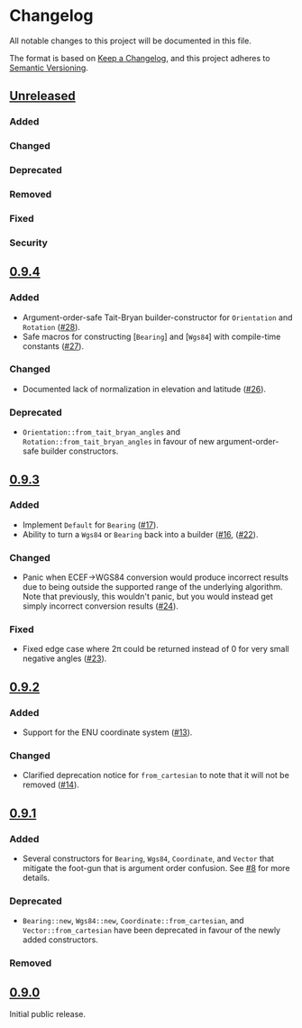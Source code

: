 # Changelog

All notable changes to this project will be documented in this file.

The format is based on [Keep a Changelog](https://keepachangelog.com/en/1.1.0/),
and this project adheres to [Semantic Versioning](https://semver.org/spec/v2.0.0.html).

## [Unreleased]

### Added

### Changed

### Deprecated

### Removed

### Fixed

### Security

## [0.9.4]

### Added

- Argument-order-safe Tait-Bryan builder-constructor for `Orientation`
  and `Rotation` ([#28](https://github.com/helsing-ai/sguaba/pull/28)).
- Safe macros for constructing [`Bearing`] and [`Wgs84`] with
  compile-time constants
  ([#27](https://github.com/helsing-ai/sguaba/pull/27)).

### Changed

- Documented lack of normalization in elevation and latitude
  ([#26](https://github.com/helsing-ai/sguaba/pull/26)).

### Deprecated

- `Orientation::from_tait_bryan_angles` and
  `Rotation::from_tait_bryan_angles` in favour of new
  argument-order-safe builder constructors.

## [0.9.3]

### Added

- Implement `Default` for `Bearing`
  ([#17](https://github.com/helsing-ai/sguaba/pull/17)).
- Ability to turn a `Wgs84` or `Bearing` back into a builder
  ([#16](https://github.com/helsing-ai/sguaba/pull/16),
  ([#22](https://github.com/helsing-ai/sguaba/pull/22)).

### Changed

- Panic when ECEF->WGS84 conversion would produce incorrect results due
  to being outside the supported range of the underlying algorithm. Note
  that previously, this wouldn't panic, but you would instead get simply
  incorrect conversion results
  ([#24](https://github.com/helsing-ai/sguaba/pull/24)).

### Fixed

- Fixed edge case where 2π could be returned instead of 0 for very small
  negative angles
  ([#23](https://github.com/helsing-ai/sguaba/pull/23)).

## [0.9.2]

### Added

- Support for the ENU coordinate system
  ([#13](https://github.com/helsing-ai/sguaba/pull/13)).

### Changed

- Clarified deprecation notice for `from_cartesian` to note that it will
  not be removed ([#14](https://github.com/helsing-ai/sguaba/pull/14)).

## [0.9.1]

### Added

- Several constructors for `Bearing`, `Wgs84`, `Coordinate`, and
  `Vector` that mitigate the foot-gun that is argument order confusion.
  See [#8](https://github.com/helsing-ai/sguaba/pull/8) for more
  details.

### Deprecated

- `Bearing::new`, `Wgs84::new`, `Coordinate::from_cartesian`, and
  `Vector::from_cartesian` have been deprecated in favour of the newly
  added constructors.

### Removed

## [0.9.0]

Initial public release.

[unreleased]: https://github.com/helsing-ai/sguaba/compare/v0.9.4...HEAD
[0.9.4]: https://github.com/helsing-ai/sguaba/compare/v0.9.3...v0.9.4
[0.9.3]: https://github.com/helsing-ai/sguaba/compare/v0.9.2...v0.9.3
[0.9.2]: https://github.com/helsing-ai/sguaba/compare/v0.9.1...v0.9.2
[0.9.1]: https://github.com/helsing-ai/sguaba/compare/v0.9.0...v0.9.1
[0.9.0]: https://github.com/helsing-ai/sguaba/releases/tag/v0.9.0
